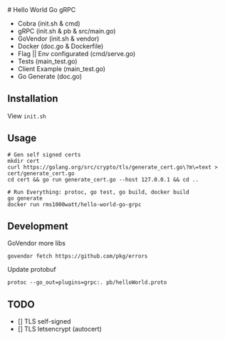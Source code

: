 <hidden cmd="git push https://rms1000watt@github.com/rms1000watt/hello-world-go-grpc.git master:master"/>
# Hello World Go gRPC

- Cobra (init.sh & cmd)
- gRPC (init.sh & pb & src/main.go)
- GoVendor (init.sh & vendor)
- Docker (doc.go & Dockerfile)
- Flag || Env configurated (cmd/serve.go)
- Tests (main_test.go)
- Client Example (main_test.go)
- Go Generate (doc.go)

## Installation

View `init.sh`

## Usage

```
# Gen self signed certs
mkdir cert
curl https://golang.org/src/crypto/tls/generate_cert.go\?m\=text > cert/generate_cert.go
cd cert && go run generate_cert.go --host 127.0.0.1 && cd ..

# Run Everything: protoc, go test, go build, docker build
go generate
docker run rms1000watt/hello-world-go-grpc
```

## Development

GoVendor more libs
```
govendor fetch https://github.com/pkg/errors
```

Update protobuf
```
protoc --go_out=plugins=grpc:. pb/helloWorld.proto
```

## TODO

- [] TLS self-signed
- [] TLS letsencrypt (autocert)